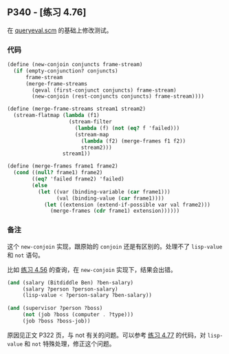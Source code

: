 ## P340 - [练习 4.76]

在 [queryeval.scm](./queryeval.scm) 的基础上修改测试。

### 代码

``` Scheme
(define (new-conjoin conjuncts frame-stream) 
  (if (empty-conjunction? conjuncts) 
      frame-stream 
      (merge-frame-streams 
        (qeval (first-conjunct conjuncts) frame-stream) 
        (new-conjoin (rest-conjuncts conjuncts) frame-stream)))) 

(define (merge-frame-streams stream1 stream2) 
  (stream-flatmap (lambda (f1) 
                    (stream-filter 
                      (lambda (f) (not (eq? f 'failed))) 
                      (stream-map 
                        (lambda (f2) (merge-frames f1 f2)) 
                        stream2))) 
                  stream1)) 

(define (merge-frames frame1 frame2) 
  (cond ((null? frame1) frame2) 
        ((eq? 'failed frame2) 'failed) 
        (else  
          (let ((var (binding-variable (car frame1))) 
                (val (binding-value (car frame1)))) 
            (let ((extension (extend-if-possible var val frame2)))
              (merge-frames (cdr frame1) extension))))))  
``` 

### 备注

这个 `new-conjoin` 实现，跟原始的 `conjoin` 还是有区别的。处理不了 `lisp-value` 和 `not` 语句。

比如 [练习 4.56](./exercise_4_56.md) 的查询，在 `new-conjoin` 实现下，结果会出错。

``` Scheme
(and (salary (Bitdiddle Ben) ?ben-salary)
     (salary ?person ?person-salary)
     (lisp-value < ?person-salary ?ben-salary))
     
(and (supervisor ?person ?boss)
     (not (job ?boss (computer . ?type)))
     (job ?boss ?boss-job))     
```

原因见正文 P322 页，与 not 有关的问题。可以参考 [练习 4.77](./exercise_4_77.md) 的代码，对 `lisp-value` 和 `not` 特殊处理，修正这个问题。

